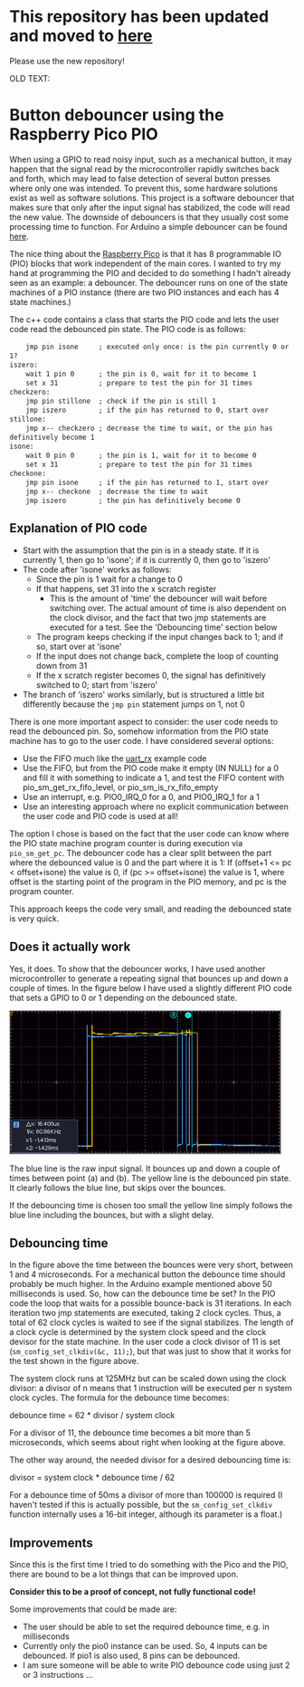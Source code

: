 # This repository has been updated and moved to [here](https://github.com/GitJer/Some_RPI-Pico_stuff/tree/main/Button-debouncer)

Please use the new repository!


OLD TEXT:


# Button debouncer using the Raspberry Pico PIO 

When using a GPIO to read noisy input, such as a mechanical button, it may happen that the signal read by the microcontroller rapidly switches back and forth, which may lead to false detection of several button presses where only one was intended. To prevent this, some hardware solutions exist as well as software solutions. This project is a software debouncer that makes sure that only after the input signal has stabilized, the code will read the new value. The downside of debouncers is that they usually cost some processing time to function. For Arduino a simple debouncer can be found [here](https://www.arduino.cc/en/Tutorial/BuiltInExamples/Debounce).

The nice thing about the [Raspberry Pico](https://www.raspberrypi.org/documentation/pico/getting-started) is that it has 8 programmable IO (PIO) blocks that work independent of the main cores. I wanted to try my hand at programming the PIO and decided to do something I hadn't already seen as an example: a debouncer. The debouncer runs on one of the state machines of a PIO instance (there are two PIO instances and each has 4 state machines.)

The c++ code contains a class that starts the PIO code and lets the user code read the debounced pin state. The PIO code is as follows:

        jmp pin isone     ; executed only once: is the pin currently 0 or 1?
    iszero:
        wait 1 pin 0      ; the pin is 0, wait for it to become 1
        set x 31          ; prepare to test the pin for 31 times
    checkzero:
        jmp pin stillone  ; check if the pin is still 1
        jmp iszero        ; if the pin has returned to 0, start over
    stillone:
        jmp x-- checkzero ; decrease the time to wait, or the pin has definitively become 1
    isone:
        wait 0 pin 0      ; the pin is 1, wait for it to become 0
        set x 31          ; prepare to test the pin for 31 times
    checkone:
        jmp pin isone     ; if the pin has returned to 1, start over
        jmp x-- checkone  ; decrease the time to wait
        jmp iszero        ; the pin has definitively become 0


## Explanation of PIO code
* Start with the assumption that the pin is in a steady state.
  If it is currently 1, then go to 'isone'; if it is currently 0, then go to 'iszero'
* The code after 'isone' works as follows:
  * Since the pin is 1 wait for a change to 0
  * If that happens, set 31 into the x scratch register
    * This is the amount of 'time' the debouncer will wait before switching over. The actual amount of time is also dependent on the clock divisor, and the fact that two jmp statements are executed for a test. See the 'Debouncing time' section below
  * The program keeps checking if the input changes back to 1; and if so, start over at 'isone'
  * If the input does not change back, complete the loop of counting down from 31
  * If the x scratch register becomes 0, the signal has definitively switched to 0; start from 'iszero'
* The branch of 'iszero' works similarly, but is structured a little bit differently because the `jmp pin` statement jumps on 1, not 0

There is one more important aspect to consider: the user code needs to read the debounced pin. So, somehow information from the PIO state machine has to go to the user code. I have considered several options:
* Use the FIFO much like the [uart_rx](https://github.com/raspberrypi/pico-examples/tree/master/pio/uart_rx) example code
* Use the FIFO, but from the PIO code make it empty (IN NULL) for a 0 and fill it with something to indicate a 1, and test the FIFO content with pio_sm_get_rx_fifo_level, or pio_sm_is_rx_fifo_empty
* Use an interrupt, e.g. PIO0_IRQ_0 for a 0, and PIO0_IRQ_1 for a 1
* Use an interesting approach where no explicit communication between the user code and PIO code is used at all!

The option I chose is based on the fact that the user code can know where the PIO state machine program counter is during execution via `pio_sm_get_pc`. The debouncer code has a clear split between the part where the debounced value is 0 and the part where it is 1: If (offset+1 <= pc < offset+isone) the value is 0, if (pc >= offset+isone) the value is 1, where offset is the starting point of the program in the PIO memory, and pc is the program counter.

This approach keeps the code very small, and reading the debounced state is very quick.

## Does it actually work
Yes, it does. To show that the debouncer works, I have used another microcontroller to generate a repeating signal that bounces up and down a couple of times. In the figure below I have used a slightly different PIO code that sets a GPIO to 0 or 1 depending on the debounced state.

![](debounce_test.png)

The blue line is the raw input signal. It bounces up and down a couple of times between point (a) and (b). The yellow line is the debounced pin state. It clearly follows the blue line, but skips over the bounces.

If the debouncing time is chosen too small the yellow line simply follows the blue line including the bounces, but with a slight delay.

## Debouncing time
In the figure above the time between the bounces were very short, between 1 and 4 microseconds. For a mechanical button the debounce time should probably be much higher. In the Arduino example mentioned above 50 milliseconds is used. So, how can the debounce time be set?
In the PIO code the loop that waits for a possible bounce-back is 31 iterations. In each iteration two jmp statements are executed, taking 2 clock cycles. Thus, a total of 62 clock cycles is waited to see if the signal stabilizes. The length of a clock cycle is determined by the system clock speed and the clock devisor for the state machine. In the user code a clock divisor of 11 is set (`sm_config_set_clkdiv(&c, 11);`), but that was just to show that it works for the test shown in the figure above.

The system clock runs at 125MHz but can be scaled down using the clock divisor: a divisor of n means that 1 instruction will be executed per n system clock cycles. The formula for the debounce time becomes:

debounce time = 62 * divisor / system clock

For a divisor of 11, the debounce time becomes a bit more than 5 microseconds, which seems about right when looking at the figure above.

The other way around, the needed divisor for a desired debouncing time is:

divisor = system clock * debounce time / 62

For a debounce time of 50ms a divisor of more than 100000 is required (I haven't tested if this is actually possible, but the `sm_config_set_clkdiv` function internally uses a 16-bit integer, although its parameter is a float.)

## Improvements
Since this is the first time I tried to do something with the Pico and the PIO, there are bound to be a lot things that can be improved upon.

**Consider this to be a proof of concept, not fully functional code!**

Some improvements that could be made are:
* The user should be able to set the required debounce time, e.g. in milliseconds
* Currently only the pio0 instance can be used. So, 4 inputs can be debounced. If pio1 is also used, 8 pins can be debounced.
* I am sure someone will be able to write PIO debounce code using just 2 or 3 instructions ...



